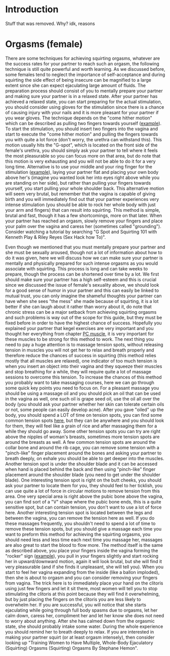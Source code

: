 # Introduction

Stuff that was removed. Why? idk, reasons

# Orgasms (female)

There are some techniques for achieving squirting orgasms, whatever are the success rates for your partner to reach such an orgasm, the following technique is still quite powerful and worth learning. As we discussed before, some females tend to neglect the importance of self-acceptance and during squirting the side effect of being insecure can be magnified to a large extent since she can expect ejaculating large amount of fluids. The preparation process should consist of you to mentally prepare your partner and making sure your partner is in a relaxed state. After your partner has achieved a relaxed state, you can start preparing for the actual stimulation, you should consider using gloves for the stimulation since there is a chance of causing injury with your nails and it is more pleasant for your partner if you wear gloves. The technique depends on the "come hither motion" which can be described as pulling two fingers towards yourself ([example](images/orgasms_female_comehither.jpg)). To start the stimulation, you should insert two fingers into the vagina and start to execute the "come hither motion" and pulling the fingers towards you with quite a lot force (don't worry, the urethra can withstand this). This motion usually hits the "G-spot", which is located on the front side of the female's urethra, you should simply ask your partner to tell where it feels the most pleasurable so you can focus more on that area, but do note that this motion is very exhausting and you will not be able to do it for a very long time. Alternative is to use your middle and your ring finger for the stimulation ([example](images/orgasms_female_rocker.jpg)), laying your partner flat and placing your own body above her's (imagine you wanted look her into eyes right above while you are standing on her side), but rather than pulling your fingers towards yourself, you start pulling your whole shoulder back. This alternative motion will seem very brutal, but remember that the vagina is capable of giving birth and you will immediately find out that your partner experiences very intense stimulation (you should be able to rock her whole body with just your arm and fingers) that can result into squirting. This method is simple, brutal and fast, though it has a few shortcomings, more on that later. When your partner has reached an orgasm, slowly remove your fingers and place your palm over the vagina and caress her (sometimes called "grounding"). Consider watching a tutorial by searching "G Spot and Squirting 101 with Kenneth Play & Riley Reyes (Sex Hack how To)".

Even though we mentioned that you must mentally prepare your partner and she must be sexually aroused, though not a lot of information about how to do it was given, here we will discuss how we can make sure your partner is mentally and physically prepared for such intense orgasms as you would associate with squirting. This process is long and can take weeks to prepare, though the process can be shortened over time by a lot. We first should make sure your partner has a high self-esteem and this is crucial since we discussed the issue of female's sexuality above, we should look for a good sense of humor in your partner and this can easily be linked to mutual trust, you can only imagine the shameful thoughts your partner can have when she sees "the mess" she made because of squirting, it is a lot better if she can laugh about it rather than worry about it, do note that chronic stress can be a major setback from achieving squirting orgasms and such problems is way out of the scope for this guide, but they must be fixed before in order to have the highest chance of success. Hopefully you explained your partner that kegel exercises are very important and you thought her everything from chapter [PC muscle](README.md#pc-muscle), it is very important for these muscles to be strong for this method to work. The next thing you need to pay a huge attention is to massage tension spots, without releasing tension in muscles you will not get her to relax and breath properly and therefore reduce the chances of success in squirting (this method relies mostly that all muscles are relaxed), one indicator of too much tension is when you insert an object into their vagina and they squeeze their muscles and stop breathing for a while, they will require quite a lot of massage sessions to overcome this tension. To increase the chances of this method you probably want to take massaging courses, here we can go through some quick key points you need to focus on. For a pleasant massage you should be using a massage oil and you should pick an oil that can be used in the vagina as well, one such oil is grape seed oil, use the oil all over the body (you should ask your partner whether her skin can tolerate certain oils or not, some people can easily develop acne). After you gave "oiled" up the body, you should spend a LOT of time on tension spots, you can find some common tension spots [here](images/orgasms_female_tensionspots.jpg), but they can be anywhere and you should look for them, they will feel like a grain of rice and after massaging them for a while they should go away. Some other tension spots you can try are right above the nipples of woman's breasts, sometimes more tension spots are around the breasts as well. A few common tension spots are around the collar bone and around the rib cage, you can remove some tension with a "pinch-like" finger placement around the bones and asking your partner to breath deeply, on exhale you should be able to get deeper into the muscles. Another tension spot is under the shoulder blade and it can be accessed when hand is placed behind the back and then using "pinch-like" finger placement around the shoulder blade (you need to get under the shoulder blade). One interesting tension spot is right on the butt cheeks, you should ask your partner to locate them for you, they should feel to her ticklish, you can use quite a lot of force in circular motions to remove tension from this area. One very special area is right above the pubic bone above the vagina, you can find sort of a "V" shape where the pubic bone ends, this is a quite sensitive spot, but can contain tension, you don't want to use a lot of force here. Another interesting tension spot is located between the legs and between the vagina, you can remove the tension here as well. If you do these massages frequently, you shouldn't need to spend a lot of time to remove these tension spots, but you should give a massage each time you want to preform this method for achieving the squirting orgasms, you should need less and less time each next time you massage her, massages are also great to start the blood to flow more. The method itself is the same as described above, you place your fingers inside the vagina forming the "rocker" sign ([example](images/orgasms_female_rocker.jpg)), you pull in your fingers slightly and start rocking her in upward/downward motion, again it will look brutal, but she will find it very pleasurable (and if she finds it unpleasant, she will tell you). When you start to feel her vagina expanding from the inside (like a ballon imploded), then she is about to orgasm and you can consider removing your fingers from vagina. The trick here is to immediately place your hand on the clitoris using just few fingers and let it sit there, most women will tell you to stop stimulating the clitoris at this point because they will find it overwhelming, but by just placing the fingers on the clitoris you are less likely to overwhelm her. If you are successful, you will notice that she starts ejaculating while going through full body spasms due to orgasms, let her calm down, caress her, compliment her and let her know she does not need to worry about anything. After she has calmed down from the orgasmic state, she should probably intake some water. During the whole experience you should remind her to breath deeply to relax. If you are interested in making your partner squirt (or at least orgasm intensely), then consider looking up "Training Women to Have Multiple, Whole-Body Ejaculatory (Squirting) Orgasms (Squirting) Orgasms By Stephane Hemon".
